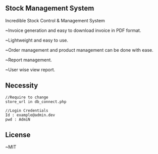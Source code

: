 ## Stock Management System

Incredible Stock Control & Management System

~Invoice generation and easy to download invoice in PDF format.

~Lightweight and easy to use.

~Order management and product management can be done with ease.

~Report management.

~User wise view report.

## Necessity

```
//Require to change
store_url in db_connect.php

//Login Credentials
Id : example@admin.dev
pwd : AdmiN
```
## License

~MIT
